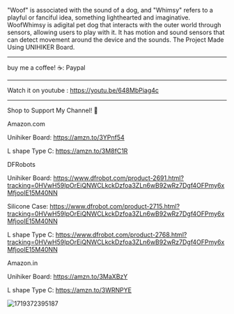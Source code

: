 "Woof" is associated with the sound of a dog, and "Whimsy" refers to a playful or fanciful idea, something lighthearted and imaginative. WoofWhimsy is adigital pet dog that interacts with the outer world through sensors, allowing users to play with it. It has motion and sound sensors that can detect movement around the device and the sounds. The Project Made Using UNIHIKER Board.

________________________________________________
buy me a coffee! ☕: Paypal
________________________________________________
Watch it on youtube : https://youtu.be/648MbPiag4c
________________________________________________

Shop to Support My Channel! 🛒

Amazon.com

Unihiker Board: https://amzn.to/3YPnf54

L shape Type C: https://amzn.to/3M8fC1R

DFRobots

Unihiker Board: https://www.dfrobot.com/product-2691.html?tracking=0HVwH59IpOrEiQNWCLkckDzfoa3ZLn6wB92wRz7Dgf4OFPmy6xMfjoolE15M40NN

Silicone Case: https://www.dfrobot.com/product-2715.html?tracking=0HVwH59IpOrEiQNWCLkckDzfoa3ZLn6wB92wRz7Dgf4OFPmy6xMfjoolE15M40NN

L shape Type C: https://www.dfrobot.com/product-2768.html?tracking=0HVwH59IpOrEiQNWCLkckDzfoa3ZLn6wB92wRz7Dgf4OFPmy6xMfjoolE15M40NN

Amazon.in

Unihiker Board: https://amzn.to/3MaXBzY

L shape Type C: https://amzn.to/3WRNPYE



![1719372395187](https://github.com/vishalsoniindia/WoofWhimsy-a-Digital-Pet-Dog/assets/59290454/0e613e2a-a9f4-4052-846c-4ee193d29e41)
